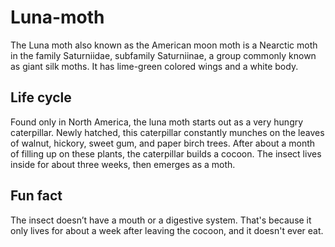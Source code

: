 # Luna-moth
The Luna moth also known as the American moon moth is a Nearctic moth in the family Saturniidae, subfamily Saturniinae, a group commonly known as giant silk moths. It has lime-green colored wings and a white body.
## Life cycle
Found only in North America, the luna moth starts out as a very hungry caterpillar. Newly hatched, this caterpillar constantly munches on the leaves of walnut, hickory, sweet gum, and paper birch trees. After about a month of filling up on these plants, the caterpillar builds a cocoon. The insect lives inside for about three weeks, then emerges as a moth.
## Fun fact
The insect doesn’t have a mouth or a digestive system. That's because it only lives for about a week after leaving the cocoon, and it doesn't ever eat.
